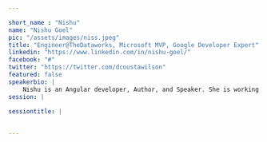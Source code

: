 ```yaml
---

short_name : "Nishu"
name: "Nishu Goel"
pic: "/assets/images/niss.jpeg"
title: "Engineer@TheDataworks, Microsoft MVP, Google Developer Expert"
linkedin: "https://www.linkedin.com/in/nishu-goel/"
facebook: "#"
twitter: "https://twitter.com/dcoustawilson"
featured: false
speakerbio: |
    Nishu is an Angular developer, Author, and Speaker. She is working as a Developer at IBM with her major interest in technologies and frameworks like Angular, JavaScript, CSS. She also works towards achieving the SDGs by United Nations, by applying technology towards better livelihood.    
session: |
    
sessiontitle: |
    

---
```


